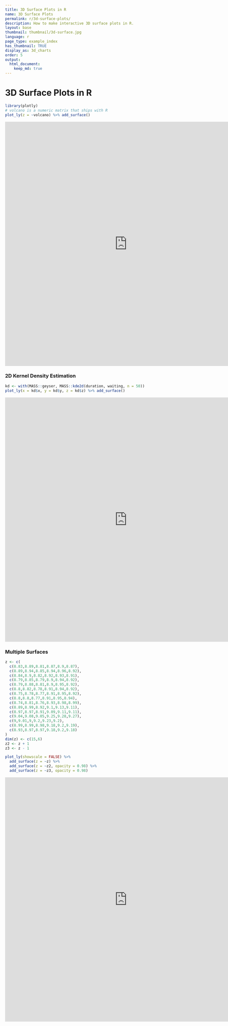 ```yaml
---
title: 3D Surface Plots in R
name: 3D Surface Plots
permalink: r/3d-surface-plots/
description: How to make interactive 3D surface plots in R.
layout: base
thumbnail: thumbnail/3d-surface.jpg
language: r
page_type: example_index
has_thumbnail: TRUE
display_as: 3d_charts
order: 5
output:
  html_document:
    keep_md: true
---
```



# 3D Surface Plots in R


```r
library(plotly)
# volcano is a numeric matrix that ships with R
plot_ly(z = ~volcano) %>% add_surface()
```

<iframe src="https://plot.ly/~RPlotBot/3380.embed" width="800" height="800" id="igraph" scrolling="no" seamless="seamless" frameBorder="0"> </iframe>

### 2D Kernel Density Estimation


```r
kd <- with(MASS::geyser, MASS::kde2d(duration, waiting, n = 50))
plot_ly(x = kd$x, y = kd$y, z = kd$z) %>% add_surface()
```

<iframe src="https://plot.ly/~RPlotBot/3382.embed" width="800" height="800" id="igraph" scrolling="no" seamless="seamless" frameBorder="0"> </iframe>

### Multiple Surfaces


```r
z <- c(
  c(8.83,8.89,8.81,8.87,8.9,8.87),
  c(8.89,8.94,8.85,8.94,8.96,8.92),
  c(8.84,8.9,8.82,8.92,8.93,8.91),
  c(8.79,8.85,8.79,8.9,8.94,8.92),
  c(8.79,8.88,8.81,8.9,8.95,8.92),
  c(8.8,8.82,8.78,8.91,8.94,8.92),
  c(8.75,8.78,8.77,8.91,8.95,8.92),
  c(8.8,8.8,8.77,8.91,8.95,8.94),
  c(8.74,8.81,8.76,8.93,8.98,8.99),
  c(8.89,8.99,8.92,9.1,9.13,9.11),
  c(8.97,8.97,8.91,9.09,9.11,9.11),
  c(9.04,9.08,9.05,9.25,9.28,9.27),
  c(9,9.01,9,9.2,9.23,9.2),
  c(8.99,8.99,8.98,9.18,9.2,9.19),
  c(8.93,8.97,8.97,9.18,9.2,9.18)
)
dim(z) <- c(15,6)
z2 <- z + 1
z3 <- z - 1

plot_ly(showscale = FALSE) %>%
  add_surface(z = ~z) %>%
  add_surface(z = ~z2, opacity = 0.98) %>%
  add_surface(z = ~z3, opacity = 0.98)
```

<iframe src="https://plot.ly/~RPlotBot/3384.embed" width="800" height="800" id="igraph" scrolling="no" seamless="seamless" frameBorder="0"> </iframe>
